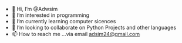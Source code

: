 - 👋 Hi, I’m @Adwsim
- 👀 I’m interested in programming
- 🌱 I’m currently learning computer sicences
- 💞️ I’m looking to collaborate on Python Projects and other languages
- 📫 How to reach me ...via email adsim24@gmail.com

<!---
Adwsim/Adwsim is a ✨ special ✨ repository because its `README.md` (this file) appears on your GitHub profile.
You can click the Preview link to take a look at your changes.
--->

